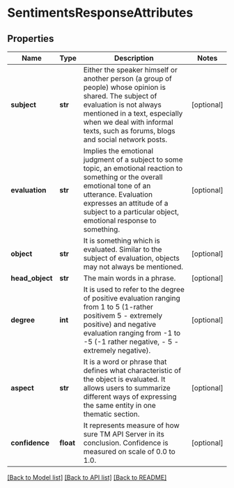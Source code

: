 # SentimentsResponseAttributes

## Properties
Name | Type | Description | Notes
------------ | ------------- | ------------- | -------------
**subject** | **str** | Either the speaker himself or another person (a group of people) whose opinion is shared. The subject of evaluation is not always mentioned in a text, especially when we deal with informal texts, such as forums, blogs and social network posts.  | [optional] 
**evaluation** | **str** | Implies the emotional judgment of a subject to some topic, an emotional reaction to something or the overall emotional tone of an utterance. Evaluation expresses an attitude of a subjeсt to a particular object, emotional response to something.  | [optional] 
**object** | **str** | It is something which is evaluated. Similar to the subject of evaluation, objects may not always be mentioned. | [optional] 
**head_object** | **str** | The main words in a phrase. | [optional] 
**degree** | **int** | It is used to refer to the degree of positive evaluation ranging from 1 to 5 (1-rather positivem 5 - extremely positive) and negative evaluation ranging from -1 to -5 (-1 rather negative, - 5 - extremely negative).  | [optional] 
**aspect** | **str** | It is a word or phrase that defines what characteristic of the object is evaluated. It allows users to summarize different ways of expressing the same entity in one thematic section.  | [optional] 
**confidence** | **float** | It represents measure of how sure TM API Server in its conclusion. Confidence is measured on scale of 0.0 to 1.0. | [optional] 

[[Back to Model list]](../README.md#documentation-for-models) [[Back to API list]](../README.md#documentation-for-api-endpoints) [[Back to README]](../README.md)


